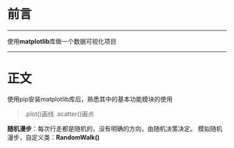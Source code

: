# 前言 #
----
使用**matplotlib**库做一个数据可视化项目

---
# 正文 #
使用pip安装matplotlib库后，熟悉其中的基本功能模块的使用
>.plot()画线
>.scatter()画点

**随机漫步**：每次行走都是随机的，没有明确的方向，由随机决策决定。
模拟随机漫步，自定义类：**RandomWalk()**

